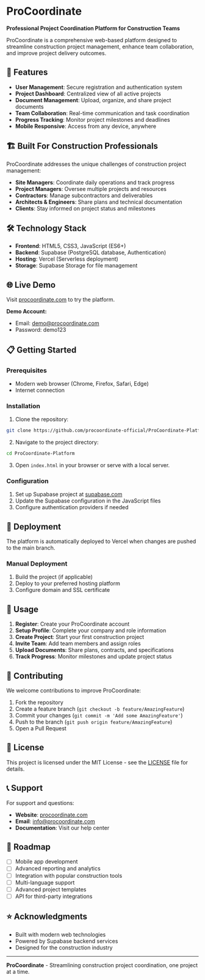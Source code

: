 # ProCoordinate

**Professional Project Coordination Platform for Construction Teams**

ProCoordinate is a comprehensive web-based platform designed to streamline construction project management, enhance team collaboration, and improve project delivery outcomes.

## 🚀 Features

- **User Management**: Secure registration and authentication system 
- **Project Dashboard**: Centralized view of all active projects
- **Document Management**: Upload, organize, and share project documents
- **Team Collaboration**: Real-time communication and task coordination
- **Progress Tracking**: Monitor project milestones and deadlines
- **Mobile Responsive**: Access from any device, anywhere

## 🏗️ Built For Construction Professionals

ProCoordinate addresses the unique challenges of construction project management:

- **Site Managers**: Coordinate daily operations and track progress
- **Project Managers**: Oversee multiple projects and resources
- **Contractors**: Manage subcontractors and deliverables
- **Architects & Engineers**: Share plans and technical documentation
- **Clients**: Stay informed on project status and milestones

## 🛠️ Technology Stack

- **Frontend**: HTML5, CSS3, JavaScript (ES6+)
- **Backend**: Supabase (PostgreSQL database, Authentication)
- **Hosting**: Vercel (Serverless deployment)
- **Storage**: Supabase Storage for file management

## 🌐 Live Demo

Visit [procoordinate.com](https://procoordinate.com) to try the platform.

**Demo Account:**
- Email: demo@procoordinate.com
- Password: demo123

## 📋 Getting Started

### Prerequisites
- Modern web browser (Chrome, Firefox, Safari, Edge)
- Internet connection

### Installation

1. Clone the repository:
```bash
git clone https://github.com/procoordinate-official/ProCoordinate-Platform.git
```

2. Navigate to the project directory:
```bash
cd ProCoordinate-Platform
```

3. Open `index.html` in your browser or serve with a local server.

### Configuration

1. Set up Supabase project at [supabase.com](https://supabase.com)
2. Update the Supabase configuration in the JavaScript files
3. Configure authentication providers if needed

## 🚀 Deployment

The platform is automatically deployed to Vercel when changes are pushed to the main branch.

### Manual Deployment
1. Build the project (if applicable)
2. Deploy to your preferred hosting platform
3. Configure domain and SSL certificate

## 📖 Usage

1. **Register**: Create your ProCoordinate account
2. **Setup Profile**: Complete your company and role information
3. **Create Project**: Start your first construction project
4. **Invite Team**: Add team members and assign roles
5. **Upload Documents**: Share plans, contracts, and specifications
6. **Track Progress**: Monitor milestones and update project status

## 🤝 Contributing

We welcome contributions to improve ProCoordinate:

1. Fork the repository
2. Create a feature branch (`git checkout -b feature/AmazingFeature`)
3. Commit your changes (`git commit -m 'Add some AmazingFeature'`)
4. Push to the branch (`git push origin feature/AmazingFeature`)
5. Open a Pull Request

## 📝 License

This project is licensed under the MIT License - see the [LICENSE](LICENSE) file for details.

## 📞 Support

For support and questions:

- **Website**: [procoordinate.com](https://procoordinate.com)
- **Email**: info@procoordinate.com
- **Documentation**: Visit our help center

## 🎯 Roadmap

- [ ] Mobile app development
- [ ] Advanced reporting and analytics
- [ ] Integration with popular construction tools
- [ ] Multi-language support
- [ ] Advanced project templates
- [ ] API for third-party integrations

## ⭐ Acknowledgments

- Built with modern web technologies
- Powered by Supabase backend services
- Designed for the construction industry

---

**ProCoordinate** - Streamlining construction project coordination, one project at a time.
